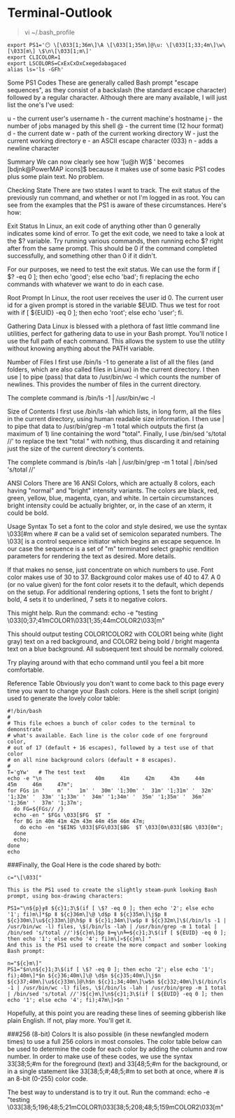 # Terminal-Outlook

> vi ~/.bash_profile

```
export PS1='😶 \[\033[1;36m\]\A \[\033[1;35m\]@\u: \[\033[1;33;4m\]\w\[\033[m\] \$\n\[\033[1;m\]'
export CLICOLOR=1
export LSCOLORS=CxExCxDxCxegedabagaced
alias ls='ls -GFh'
```

Some PS1 Codes
These are generally called Bash prompt "escape sequences", as they consist of a backslash (the standard escape character) followed by a regular character. Although there are many available, I will just list the one's I've used:

u - the current user's username
h - the current machine's hostname
j - the number of jobs managed by this shell
@ - the current time (12 hour format)
d - the current date
w - path of the current working directory
W - just the current working directory
e - an ASCII escape character (033)
n - adds a newline character

Summary
We can now clearly see how '[u@h W]$ ' becomes [bdjnk@PowerMAP icons]$ because it makes use of some basic PS1 codes plus some plain text. No problem.

Checking State
There are two states I want to track. The exit status of the previously run command, and whether or not I'm logged in as root. You can see from the examples that the PS1 is aware of these circumstances. Here's how:

Exit Status
In Linux, an exit code of anything other than 0 generally indicates some kind of error. To get the exit code, we need to take a look at the $? variable. Try running various commands, then running echo $? right after from the same prompt. This should be 0 if the command completed successfully, and something other than 0 if it didn't.

For our purposes, we need to test the exit status. We can use the form if [ $? -eq 0 ]; then echo 'good'; else echo 'bad'; fi replacing the echo commands with whatever we want to do in each case.

Root Prompt
In Linux, the root user receives the user id 0. The current user id for a given prompt is stored in the variable $EUID. Thus we test for root with if [ ${EUID} -eq 0 ]; then echo 'root'; else echo 'user'; fi.

Gathering Data
Linux is blessed with a plethora of fast little command line utilities, perfect for gathering data to use in your Bash prompt. You'll notice I use the full path of each command. This allows the system to use the utility without knowing anything about the PATH variable.

Number of Files
I first use /bin/ls -1 to generate a list of all the files (and folders, which are also called files in Linux) in the current directory. I then use | to pipe (pass) that data to /usr/bin/wc -l which counts the number of newlines. This provides the number of files in the current directory.

The complete command is /bin/ls -1 | /usr/bin/wc -l

Size of Contents
I first use /bin/ls -lah which lists, in long form, all the files in the current directory, using human readable size information. I then use | to pipe that data to /usr/bin/grep -m 1 total which outputs the first (a maximum of 1) line containing the word "total". Finally, I use /bin/sed 's/total //' to replace the text "total " with nothing, thus discarding it and retaining just the size of the current directory's contents.

The complete command is /bin/ls -lah | /usr/bin/grep -m 1 total | /bin/sed 's/total //'


ANSI Colors
There are 16 ANSI Colors, which are actually 8 colors, each having "normal" and "bright" intensity variants. The colors are black, red, green, yellow, blue, magenta, cyan, and white. In certain circumstances bright intensity could be actually brighter, or, in the case of an xterm, it could be bold.

Usage Syntax
To set a font to the color and style desired, we use the syntax \033[#m where # can be a valid set of semicolon separated numbers. The \033[ is a control sequence initiator which begins an escape sequence. In our case the sequence is a set of "m" terminated select graphic rendition parameters for rendering the text as desired. More details.

If that makes no sense, just concentrate on which numbers to use. Font color makes use of 30 to 37. Background color makes use of 40 to 47. A 0 (or no value given) for the font color resets it to the default, which depends on the setup. For additional rendering options, 1 sets the font to bright / bold, 4 sets it to underlined, 7 sets it to negative colors.

This might help. Run the command: echo -e "testing \033[0;37;41mCOLOR1\033[1;35;44mCOLOR2\033[m"

This should output testing COLOR1COLOR2 with COLOR1 being white (light gray) text on a red background, and COLOR2 being bold / bright magenta text on a blue background. All subsequent text should be normally colored.

Try playing around with that echo command until you feel a bit more comfortable.

Reference Table
Obviously you don't want to come back to this page every time you want to change your Bash colors. Here is the shell script (origin) used to generate the lovely color table:

```
#!/bin/bash
#
# This file echoes a bunch of color codes to the terminal to demonstrate
# what's available. Each line is the color code of one forground color,
# out of 17 (default + 16 escapes), followed by a test use of that color
# on all nine background colors (default + 8 escapes).
#
T='gYw'   # The test text
echo -e "\n                 40m     41m     42m     43m     44m     45m     46m     47m";
for FGs in '    m' '   1m' '  30m' '1;30m' '  31m' '1;31m' '  32m' '1;32m' '  33m' '1;33m' '  34m' '1;34m' '  35m' '1;35m' '  36m' '1;36m' '  37m' '1;37m';
  do FG=${FGs// /}
  echo -en " $FGs \033[$FG  $T  "
  for BG in 40m 41m 42m 43m 44m 45m 46m 47m;
    do echo -en "$EINS \033[$FG\033[$BG  $T \033[0m\033[$BG \033[0m";
  done
  echo;
done
echo
```
###Finally, the Goal
Here is the code shared by both:
```
c="\[\033["

This is the PS1 used to create the slightly steam-punk looking Bash prompt, using box-drawing characters:

PS1="\n${p}╔ǁ ${c}1;3\$(if [ \$? -eq 0 ]; then echo '2'; else echo '1'; fi)m\]*$p ǁ ${c}36m\]\@ \d$p ǁ ${c}35m\]\j$p ǁ ${c}30m\]\u${c}33m\]@\h$p ǁ ${c}1;34m\]\w$p ǁ ${c}32m\]\$(/bin/ls -1 | /usr/bin/wc -l) files, \$(/bin/ls -lah | /usr/bin/grep -m 1 total | /bin/sed 's/total //')${c}m\]$p ǁ═╗\n╚═${c}1;3\$(if [ ${EUID} -eq 0 ]; then echo '1'; else echo '4'; fi)m\]»${c}m\] "
And this is the PS1 used to create the more compact and somber looking Bash prompt:

n="${c}m\]"
PS1="$n\n${c}1;3\$(if [ \$? -eq 0 ]; then echo '2'; else echo '1'; fi);40m\]*$n ${c}36;40m\]\@ \d$n ${c}35;40m\]\j$n ${c}37;40m\]\u${c}33m\]@\h$n ${c}1;34;40m\]\w$n ${c}32;40m\]\$(/bin/ls -1 | /usr/bin/wc -l) files, \$(/bin/ls -lah | /usr/bin/grep -m 1 total | /bin/sed 's/total //')${c}m\]\n${c}1;3\$(if [ ${EUID} -eq 0 ]; then echo '1'; else echo '4'; fi);47m\]>$n "
```
Hopefully, at this point you are reading these lines of seeming gibberish like plain English. If not, play more. You'll get it.

###256 (8-bit) Colors
It is also possible (in these newfangled modern times) to use a full 256 colors in most consoles. The color table below can be used to determine the code for each color by adding the column and row number. In order to make use of these codes, we use the syntax 33[38;5;#m for the foreground (text) and 33[48;5;#m for the background, or in a single statement like 33[38;5;#;48;5;#m to set both at once, where # is an 8-bit (0-255) color code.

The best way to understand is to try it out. Run the command: echo -e "testing \033[38;5;196;48;5;21mCOLOR1\033[38;5;208;48;5;159mCOLOR2\033[m"


